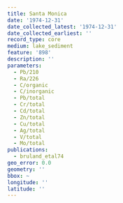 ```yaml
---
title: Santa Monica
date: '1974-12-31'
date_collected_latest: '1974-12-31'
date_collected_earliest: ''
record_type: core
medium: lake_sediment
feature: '898'
description: ''
parameters: 
  - Pb/210
  - Ra/226
  - C/organic
  - C/inorganic
  - Pb/total
  - Cr/total
  - Cd/total
  - Zn/total
  - Cu/total
  - Ag/total
  - V/total
  - Mo/total
publications:
  - bruland_etal74
geo_error: 0.0
geometry: ''
bbox: ~
longitude: ''
latitude: ''
---
```

